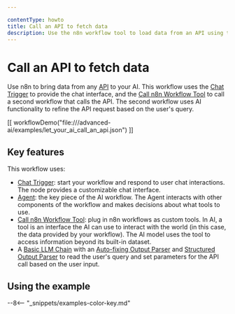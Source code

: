 ```yaml
---

contentType: howto
title: Call an API to fetch data
description: Use the n8n workflow tool to load data from an API using the HTTP Request node into your AI workflow.
---
```


# Call an API to fetch data

Use n8n to bring data from any [API](/glossary.md#api) to your AI. This workflow uses the [Chat Trigger](/integrations/builtin/core-nodes/n8n-nodes-langchain.chattrigger/index.md) to provide the chat interface, and the [Call n8n Workflow Tool](/integrations/builtin/cluster-nodes/sub-nodes/n8n-nodes-langchain.toolworkflow.md) to call a second workflow that calls the API. The second workflow uses AI functionality to refine the API request based on the user's query.

[[ workflowDemo("file:///advanced-ai/examples/let_your_ai_call_an_api.json") ]]

## Key features

This workflow uses:

* [Chat Trigger](/integrations/builtin/core-nodes/n8n-nodes-langchain.chattrigger/index.md): start your workflow and respond to user chat interactions. The node provides a customizable chat interface.
* [Agent](/integrations/builtin/cluster-nodes/root-nodes/n8n-nodes-langchain.agent/index.md): the key piece of the AI workflow. The Agent interacts with other components of the workflow and makes decisions about what tools to use.
* [Call n8n Workflow Tool](/integrations/builtin/cluster-nodes/sub-nodes/n8n-nodes-langchain.toolworkflow.md): plug in n8n workflows as custom tools. In AI, a tool is an interface the AI can use to interact with the world (in this case, the data provided by your workflow). The AI model uses the tool to access information beyond its built-in dataset.
* A [Basic LLM Chain](/integrations/builtin/cluster-nodes/root-nodes/n8n-nodes-langchain.chainllm.md) with an [Auto-fixing Output Parser](/integrations/builtin/cluster-nodes/sub-nodes/n8n-nodes-langchain.outputparserautofixing.md) and [Structured Output Parser](/integrations/builtin/cluster-nodes/sub-nodes/n8n-nodes-langchain.outputparserstructured/index.md) to read the user's query and set parameters for the API call based on the user input.

## Using the example

--8<-- "_snippets/examples-color-key.md"
